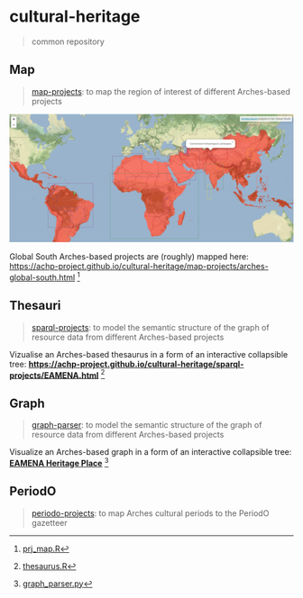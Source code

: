 # cultural-heritage
> common repository

## Map
> [map-projects](https://github.com/achp-project/cultural-heritage/tree/main/map-projects): to map the region of interest of different Arches-based projects

![](www/map-extent.png)

Global South Arches-based projects are (roughly) mapped here: https://achp-project.github.io/cultural-heritage/map-projects/arches-global-south.html [^1]

## Thesauri
> [sparql-projects](https://github.com/achp-project/cultural-heritage/tree/main/sparql-projects): to model the semantic structure of the graph of resource data from different Arches-based projects

Vizualise an Arches-based thesaurus in a form of an interactive collapsible tree: **https://achp-project.github.io/cultural-heritage/sparql-projects/EAMENA.html** [^2]

## Graph
> [graph-parser](https://github.com/achp-project/cultural-heritage/tree/main/graph-parser): to model the semantic structure of the graph of resource data from different Arches-based projects

Visualize an Arches-based graph in a form of an interactive collapsible tree: **[EAMENA Heritage Place](https://achp-project.github.io/cultural-heritage/graph-parser/docs/sampleOutput/EAMENA_Heritage%20Place.html)** [^3]

## PeriodO
> [periodo-projects](https://github.com/achp-project/cultural-heritage/tree/main/periodo-projects): to map Arches cultural periods to the PeriodO gazetteer


[^1]: [prj_map.R](https://github.com/achp-project/cultural-heritage/blob/main/map-projects/prj_map.R)
[^2]: [thesaurus.R](https://github.com/achp-project/cultural-heritage/blob/main/sparql-projects/thesaurus.R)
[^3]: [graph_parser.py](https://github.com/achp-project/cultural-heritage/blob/main/graph-parser/graph_parser.py)
